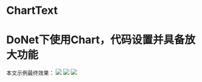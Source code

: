 # ChartText
# DoNet下使用Chart，代码设置并具备放大功能
本文示例最终效果：
![](http://oss.smk17.cn/static/images/85/1.jpg)
![](http://oss.smk17.cn/static/images/85/2.jpg)
![](http://oss.smk17.cn/static/images/85/3.jpg)
